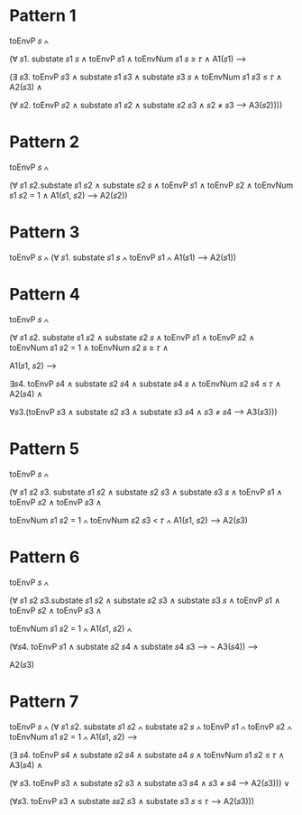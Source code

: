 # Pattern 1
toEnvP 𝑠 ∧

(∀ 𝑠1. substate 𝑠1 𝑠 ∧ toEnvP 𝑠1 ∧ toEnvNum 𝑠1 𝑠 ≥ 𝜏 ∧ A1(𝑠1) ⟶

(∃ 𝑠3. toEnvP 𝑠3 ∧ substate 𝑠1 𝑠3 ∧ substate 𝑠3 𝑠 ∧ toEnvNum 𝑠1 𝑠3 ≤ 𝜏 ∧ A2(𝑠3) ∧

(∀ 𝑠2. toEnvP 𝑠2 ∧ substate 𝑠1 𝑠2 ∧ substate 𝑠2 𝑠3 ∧ 𝑠2 ≠ 𝑠3 ⟶ A3(𝑠2))))

# Pattern 2
toEnvP 𝑠 ∧

(∀ 𝑠1 𝑠2.substate 𝑠1 𝑠2 ∧ substate 𝑠2 𝑠 ∧ toEnvP 𝑠1 ∧ toEnvP 𝑠2 ∧ toEnvNum 𝑠1 𝑠2 = 1 ∧ A1(𝑠1, 𝑠2) ⟶ A2(𝑠2))

# Pattern 3
toEnvP 𝑠 ∧ (∀ 𝑠1. substate 𝑠1 𝑠 ∧ toEnvP 𝑠1 ∧ A1(𝑠1) ⟶ A2(𝑠1))

# Pattern 4
toEnvP 𝑠 ∧

(∀ 𝑠1 𝑠2. substate 𝑠1 𝑠2 ∧ substate 𝑠2 𝑠 ∧ toEnvP 𝑠1 ∧ toEnvP 𝑠2 ∧ toEnvNum 𝑠1 𝑠2 = 1 ∧ toEnvNum 𝑠2 𝑠 ≥ 𝜏 ∧

A1(𝑠1, 𝑠2) ⟶

∃𝑠4. toEnvP 𝑠4 ∧ substate 𝑠2 𝑠4 ∧ substate 𝑠4 𝑠 ∧ toEnvNum 𝑠2 𝑠4 ≤ 𝜏 ∧ A2(𝑠4) ∧

∀𝑠3.(toEnvP 𝑠3 ∧ substate 𝑠2 𝑠3 ∧ substate 𝑠3 𝑠4 ∧ 𝑠3 ≠ 𝑠4 ⟶ A3(𝑠3)))

# Pattern 5
toEnvP 𝑠 ∧

(∀ 𝑠1 𝑠2 𝑠3. substate 𝑠1 𝑠2 ∧ substate 𝑠2 𝑠3 ∧ substate 𝑠3 𝑠 ∧ toEnvP 𝑠1 ∧ toEnvP 𝑠2 ∧ toEnvP 𝑠3 ∧

toEnvNum 𝑠1 𝑠2 = 1 ∧ toEnvNum 𝑠2 𝑠3 < 𝜏 ∧ A1(𝑠1, 𝑠2) ⟶ A2(𝑠3)

# Pattern 6
toEnvP 𝑠 ∧

(∀ 𝑠1 𝑠2 𝑠3.substate 𝑠1 𝑠2 ∧ substate 𝑠2 𝑠3 ∧ substate 𝑠3 𝑠 ∧ toEnvP 𝑠1 ∧ toEnvP 𝑠2 ∧ toEnvP 𝑠3 ∧

toEnvNum 𝑠1 𝑠2 = 1 ∧ A1(𝑠1, 𝑠2) ∧

(∀𝑠4. toEnvP 𝑠1 ∧ substate 𝑠2 𝑠4 ∧ substate 𝑠4 𝑠3 ⟶ ¬ A3(𝑠4)) ⟶

A2(𝑠3)

# Pattern 7
toEnvP 𝑠 ∧
(∀ 𝑠1 𝑠2. substate 𝑠1 𝑠2 ∧ substate 𝑠2 𝑠 ∧ toEnvP 𝑠1 ∧ toEnvP 𝑠2 ∧ toEnvNum 𝑠1 𝑠2 = 1 ∧ A1(𝑠1, 𝑠2) ⟶

(∃ 𝑠4. toEnvP 𝑠4 ∧ substate 𝑠2 𝑠4 ∧ substate 𝑠4 𝑠 ∧ toEnvNum 𝑠1 𝑠2 ≤ 𝜏 ∧ A3(𝑠4) ∧

(∀ 𝑠3. toEnvP 𝑠3 ∧ substate 𝑠2 𝑠3 ∧ substate 𝑠3 𝑠4 ∧ 𝑠3 ≠ 𝑠4 ⟶ A2(𝑠3))) ∨

(∀𝑠3. toEnvP 𝑠3 ∧ substate 𝑠𝑠2 𝑠3 ∧ substate 𝑠3 𝑠 ≤ 𝜏 ⟶ A2(𝑠3)))
